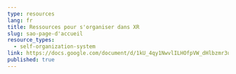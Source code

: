 ```yaml
---
type: resources
lang: fr
title: Ressources pour s'organiser dans XR
slug: sao-page-d'accueil
resource_types:
  - self-organization-system
link: https://docs.google.com/document/d/1kU_4qy1NwvlILHOfpVW_dHlbzmr3uQh11TLFZZZhrrY/edit?usp=sharing
published: true
---
```

